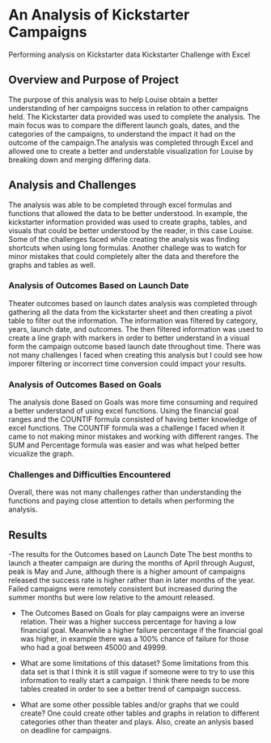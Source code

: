# An Analysis of Kickstarter Campaigns
Performing analysis on Kickstarter data
Kickstarter Challenge with Excel

## Overview and Purpose of Project
The purpose of this analysis was to help Louise obtain a better understanding of her campaigns success in relation to other campaigns held. The Kickstarter data provided was used to complete the analysis. The main focus was to compare the different launch goals, dates, and the categories of the campaigns, to understand  the impact it had on the outcome of the campaign.The analysis was completed through Excel and  allowed one to create a better and understable visualization for Louise by breaking down and merging differing data.
 

## Analysis and Challenges
The analysis was able to be completed through excel formulas and functions that allowed the data to be better understood. In example, the kickstarter information provided was used to create graphs, tables, and visuals that could be better understood by the reader, in this case Louise. Some of the challenges faced while creating the analysis was finding shortcuts when using long formulas. Another challege was to watch for minor mistakes that could completely alter the data and therefore the graphs and tables as well. 

### Analysis of Outcomes Based on Launch Date
Theater outcomes based on launch dates analysis was completed through gathering all the data from the kickstarter sheet and then creating a pivot table to filter out the information. The information was filtered by category, years, launch date, and outcomes. The then filtered information was used to create a line graph with markers in order to better understand in a visual form the campaign outcome based launch date throughout time. There was not many challenges I faced when creating this analysis but I could see how imporer filtering or incorrect time conversion could impact your results.

### Analysis of Outcomes Based on Goals
The analysis done Based on Goals was more time consuming and required a better understand of using excel functions. Using the financial goal ranges and the COUNTIF formula consisted of having better knowledge of excel functions. The COUNTIF formula was a challenge I faced when it came to not making minor mistakes and working with different ranges. The SUM and Percentage formula was easier and was what helped better vicualize the graph.

### Challenges and Difficulties Encountered
Overall, there was not many challenges rather than understanding the functions and paying close attention to details when performing the analysis. 

## Results
-The results for the Outcomes based on Launch Date
The best months to launch a theater campaign are during the months of April through August, peak is May and June, although there is a higher amount of campaigns released the success rate is higher rather than in later months of the year. Failed campaigns were remotely consistent but increased during the summer months but were low relative to the amount released. 
- The Outcomes Based on Goals for play campaigns were an inverse relation. Their was a higher success percentage for having a low financial goal. Meanwhile a higher failure percentage if the financial goal was higher, in example there was a 100% chance of failure for those who had a goal between 45000 and 49999.

- What are some limitations of this dataset?
Some limitations from this data set is that I think it is still vague if someone were to try to use this information to really start a campaign. I think there needs to be more tables created in order to see a better trend of campaign success.

- What are some other possible tables and/or graphs that we could create?
One could create other tables and graphs in relation to different categories other than theater and plays. Also, create an anlysis based on deadline for campaigns. 
